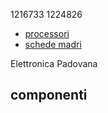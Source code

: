 1216733
1224826

- [processori](processori.md)
- [schede madri](schede_madri.md)

Elettronica Padovana

## componenti